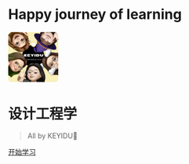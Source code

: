 # Happy journey of learning
>
<img src="./img0/ke1.png" alt="keyidu" style="zoom:10%;" />

# 设计工程学

> All by KEYIDU👋

[开始学习](./README.md)


